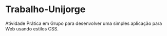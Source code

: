 # Trabalho-Unijorge
Atividade Prática em Grupo para desenvolver uma simples aplicação para Web usando estilos CSS.
